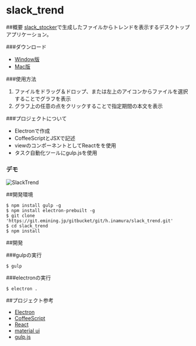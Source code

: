 slack_trend
===============

##概要
[slack_stocker](https://git.emining.jp/gitbucket/t.sakaki/slack_stocker)で生成したファイルからトレンドを表示するデスクトップアプリケーション。

###ダウンロード
+ [Window版](https://git.emining.jp/gitbucket/h.inamura/slack_trend/blob/master/dist/SlackTrend-win32.zip?raw=true)
+ [Mac版](https://git.emining.jp/gitbucket/h.inamura/slack_trend/blob/master/dist/SlackTrend-win32.zip?raw=true)

###使用方法

1. ファイルをドラッグ＆ドロップ、または左上のアイコンからファイルを選択することでグラフを表示
1. グラフ上の任意の点をクリックすることで指定期間の本文を表示

###プロジェクトについて

+ Electronで作成
+ CoffeeScriptとJSXで記述
+ viewのコンポーネントとしてReactをを使用
+ タスク自動化ツールにgulp.jsを使用

### デモ

![SlackTrend](https://git.emining.jp/gitbucket/h.inamura/slack_trend/blob/master/dist/Screenshot.png?raw=true)

##開発環境

```
$ npm install gulp -g
$ npm install electron-prebuilt -g
$ git clone 'https://git.emining.jp/gitbucket/git/h.inamura/slack_trend.git'
$ cd slack_trend
$ npm install
```

##開発

###gulpの実行

```
$ gulp
```

###electronの実行

```
$ electron .
```

##プロジェクト参考

+ [Electron](http://electron.atom.io/)
+ [CoffeeScript](http://coffeescript.org/)
+ [React](https://facebook.github.io/react/index.html)
+ [material ui](http://material-ui.com/)
+ [gulp.js](http://gulpjs.com/)
